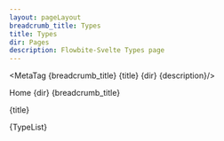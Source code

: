 ```yaml
---
layout: pageLayout
breadcrumb_title: Types
title: Types
dir: Pages
description: Flowbite-Svelte Types page
---
```


<MetaTag {breadcrumb_title} {title} {dir} {description}/>

<script>
  import { Htwo, ExampleDiv , MetaTag } from '../utils'
  import { A, P, List, Li, Breadcrumb, BreadcrumbItem, Alert, Heading } from '$lib'
  // Load assets as strings
  import TypeList from '../../lib/types.ts?raw'
</script>

<Breadcrumb class="pt-16 py-8">
  <BreadcrumbItem href="/" home >Home</BreadcrumbItem>
  <BreadcrumbItem>{dir}</BreadcrumbItem>
  <BreadcrumbItem>{breadcrumb_title}</BreadcrumbItem>
</Breadcrumb>

<Heading class="mb-2" tag="h1" customSize="text-3xl">{title}</Heading>

<ExampleDiv tag="pre" class="dark:text-white">
{TypeList}
</ExampleDiv>